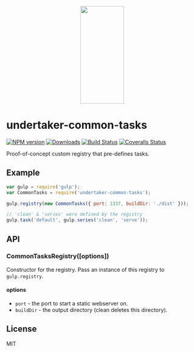 <p align="center">
  <a href="https://gulpjs.com">
    <img height="257" width="114" src="https://raw.githubusercontent.com/gulpjs/artwork/master/gulp-2x.png">
  </a>
</p>

# undertaker-common-tasks

[![NPM version][npm-image]][npm-url] [![Downloads][downloads-image]][npm-url] [![Build Status][ci-image]][ci-url] [![Coveralls Status][coveralls-image]][coveralls-url]

Proof-of-concept custom registry that pre-defines tasks.

## Example

```js
var gulp = require('gulp');
var CommonTasks = require('undertaker-common-tasks');

gulp.registry(new CommonTasks({ port: 1337, buildDir: './dist' }));

// 'clean' & 'series' were defined by the registry
gulp.task('default', gulp.series('clean', 'serve'));
```

## API

### CommonTasksRegistry([options])

Constructor for the registry. Pass an instance of this registry to `gulp.registry`.

#### options

* `port` - the port to start a static webserver on.
* `buildDir` - the output directory (clean deletes this directory).

## License

MIT

<!-- prettier-ignore-start -->
[downloads-image]: https://img.shields.io/npm/dm/undertaker-common-tasks.svg?style=flat-square
[npm-url]: https://www.npmjs.com/package/undertaker-common-tasks
[npm-image]: https://img.shields.io/npm/v/undertaker-common-tasks.svg?style=flat-square

[ci-url]: https://github.com/gulpjs/undertaker-common-tasks/actions?query=workflow:dev
[ci-image]: https://img.shields.io/github/workflow/status/gulpjs/undertaker-common-tasks/dev?style=flat-square

[coveralls-url]: https://coveralls.io/r/gulpjs/undertaker-common-tasks
[coveralls-image]: https://img.shields.io/coveralls/gulpjs/undertaker-common-tasks.svg?style=flat-square
<!-- prettier-ignore-start -->
